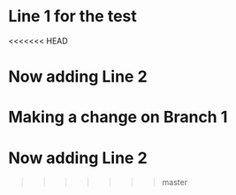 # Line 1 for the test
<<<<<<< HEAD
# Now adding Line 2
Making a change on Branch 1
=======
# Now adding Line 2
>>>>>>> master
